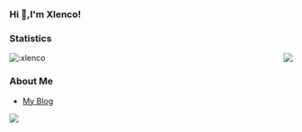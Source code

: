 ### Hi  👋,I'm Xlenco!

### Statistics 
 <p>
  <img src="https://count.getloli.com/get/@:xlenco" alt=":xlenco" />
  <img src="https://weather-icon.journeyad.repl.co/@shuozhou?v=1" align="right">
</p>



### About Me
- [My Blog](https://xlenco.eu.org)


![](https://bj.bcebos.com/baidu-rmb-video-cover-1/60da1f44f7a77632ff99e695e3c26a67.png)
